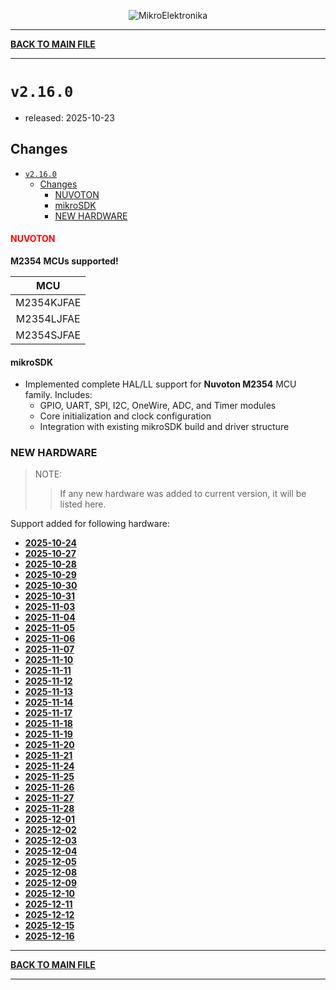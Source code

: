<p align="center">
  <img src="http://www.mikroe.com/img/designs/beta/logo_small.png?raw=true" alt="MikroElektronika"/>
</p>

---

**[BACK TO MAIN FILE](../../changelog.md)**

---

# `v2.16.0`

+ released: 2025-10-23

## Changes

- [`v2.16.0`](#v2160)
  - [Changes](#changes)
      - [NUVOTON](#nuvoton)
      - [mikroSDK](#mikrosdk)
    - [NEW HARDWARE](#new-hardware)

#### <font color=red>NUVOTON</font>

**M2354 MCUs supported!**

|      MCU     |
|  :---------: |
|  M2354KJFAE  |
|  M2354LJFAE  |
|  M2354SJFAE  |

#### mikroSDK

- Implemented complete HAL/LL support for **Nuvoton M2354** MCU family.
  Includes:
  - GPIO, UART, SPI, I2C, OneWire, ADC, and Timer modules
  - Core initialization and clock configuration
  - Integration with existing mikroSDK build and driver structure

### NEW HARDWARE

> NOTE:
>> If any new hardware was added to current version, it will be listed here.

Support added for following hardware:

+ **[2025-10-24](./new_hw/2025-10-24.md)**
+ **[2025-10-27](./new_hw/2025-10-27.md)**
+ **[2025-10-28](./new_hw/2025-10-28.md)**
+ **[2025-10-29](./new_hw/2025-10-29.md)**
+ **[2025-10-30](./new_hw/2025-10-30.md)**
+ **[2025-10-31](./new_hw/2025-10-31.md)**
+ **[2025-11-03](./new_hw/2025-11-03.md)**
+ **[2025-11-04](./new_hw/2025-11-04.md)**
+ **[2025-11-05](./new_hw/2025-11-05.md)**
+ **[2025-11-06](./new_hw/2025-11-06.md)**
+ **[2025-11-07](./new_hw/2025-11-07.md)**
+ **[2025-11-10](./new_hw/2025-11-10.md)**
+ **[2025-11-11](./new_hw/2025-11-11.md)**
+ **[2025-11-12](./new_hw/2025-11-12.md)**
+ **[2025-11-13](./new_hw/2025-11-13.md)**
+ **[2025-11-14](./new_hw/2025-11-14.md)**
+ **[2025-11-17](./new_hw/2025-11-17.md)**
+ **[2025-11-18](./new_hw/2025-11-18.md)**
+ **[2025-11-19](./new_hw/2025-11-19.md)**
+ **[2025-11-20](./new_hw/2025-11-20.md)**
+ **[2025-11-21](./new_hw/2025-11-21.md)**
+ **[2025-11-24](./new_hw/2025-11-24.md)**
+ **[2025-11-25](./new_hw/2025-11-25.md)**
+ **[2025-11-26](./new_hw/2025-11-26.md)**
+ **[2025-11-27](./new_hw/2025-11-27.md)**
+ **[2025-11-28](./new_hw/2025-11-28.md)**
+ **[2025-12-01](./new_hw/2025-12-01.md)**
+ **[2025-12-02](./new_hw/2025-12-02.md)**
+ **[2025-12-03](./new_hw/2025-12-03.md)**
+ **[2025-12-04](./new_hw/2025-12-04.md)**
+ **[2025-12-05](./new_hw/2025-12-05.md)**
+ **[2025-12-08](./new_hw/2025-12-08.md)**
+ **[2025-12-09](./new_hw/2025-12-09.md)**
+ **[2025-12-10](./new_hw/2025-12-10.md)**
+ **[2025-12-11](./new_hw/2025-12-11.md)**
+ **[2025-12-12](./new_hw/2025-12-12.md)**
+ **[2025-12-15](./new_hw/2025-12-15.md)**
+ **[2025-12-16](./new_hw/2025-12-16.md)**

---

**[BACK TO MAIN FILE](../../changelog.md)**

---

